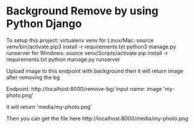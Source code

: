 # Background Remove by using Python Django

To setup this project:
virtualenv venv
for Linux/Mac: 
  source venv/bin/activate
  pip3 install -r requirements.txt
  python3 manage.py runserver
for Windows: 
  source venv/Scripts/activate
  pip install -r requirements.txt
  python manage.py runserver
  

Upload image to this endpoint with background then it will return image after removing the bg

  Endpoint: http://localhost:8000/remove-bg/
  input name: 
    image 'my-photo.png'

  it will return 'media/my-photo.png'

Then you can get the file here   http://localhost:8000/media/my-photo.png
